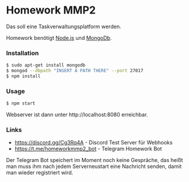 # Homework MMP2

Das soll eine Taskverwaltungsplatform werden.

Homework benötigt [Node.js](https://github.com/creationix/nvm) und [MongoDb](https://www.mongodb.com/de).

### Installation
```sh
$ sudo apt-get install mongodb
$ mongod --dbpath "INSERT A PATH THERE" --port 27017
$ npm install
```

### Usage
```sh
$ npm start
```
Webserver ist dann unter http://localhost:8080 erreichbar.

### Links
- https://discord.gg/Cg3Rq4A - Discord Test Server für Webhooks
- https://t.me/homeworkmmp2_bot - Telegram Homework Bot

Der Telegram Bot speichert im Moment noch keine Gespräche, das heißt man muss ihm nach jedem Serverneustart eine Nachricht senden, damit man wieder registriert wird.